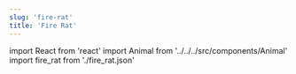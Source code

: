 ```yaml
---
slug: 'fire-rat'
title: 'Fire Rat'
---
```


import React from 'react'
import Animal from '../../../src/components/Animal'
import fire_rat from './fire_rat.json'

<Animal data={fire_rat} />
